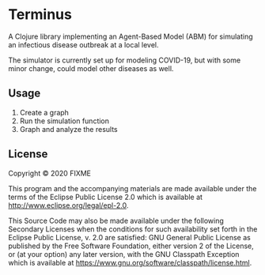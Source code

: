 # Terminus

A Clojure library implementing an Agent-Based Model (ABM) for simulating
an infectious disease outbreak at a local level.

The simulator is currently set up for modeling COVID-19, but with some
minor change, could model other diseases as well.

## Usage

1. Create a graph
2. Run the simulation function
3. Graph and analyze the results

## License

Copyright © 2020 FIXME

This program and the accompanying materials are made available under the
terms of the Eclipse Public License 2.0 which is available at
http://www.eclipse.org/legal/epl-2.0.

This Source Code may also be made available under the following Secondary
Licenses when the conditions for such availability set forth in the Eclipse
Public License, v. 2.0 are satisfied: GNU General Public License as published by
the Free Software Foundation, either version 2 of the License, or (at your
option) any later version, with the GNU Classpath Exception which is available
at https://www.gnu.org/software/classpath/license.html.
